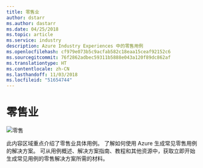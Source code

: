 ```yaml
---
title: 零售业
author: dstarr
ms.author: dastarr
ms.date: 04/25/2018
ms.topic: article
ms.service: industry
description: Azure Industry Experiences 中的零售用例
ms.openlocfilehash: cf979e073b5c9acfab582c18eaa15ceaf92152c6
ms.sourcegitcommit: 76f2862adbec59311b5888e043a120f89dc862af
ms.translationtype: HT
ms.contentlocale: zh-CN
ms.lasthandoff: 11/03/2018
ms.locfileid: "51654744"
---
```

# <a name="retail-industry"></a>零售业

![零售](./assets/index-assets/retailers.png)

此内容区域重点介绍了零售业具体用例。 了解如何使用 Azure 生成常见零售用例的解决方案。 可从用例概述、解决方案指南、教程和其他资源中，获取立即开始生成常见用例的零售解决方案所需的材料。